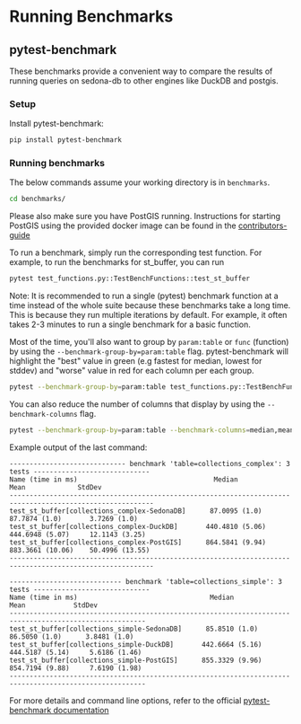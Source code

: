 <!-- Licensed to the Apache Software Foundation (ASF) under one
or more contributor license agreements.  See the NOTICE file
distributed with this work for additional information
regarding copyright ownership.  The ASF licenses this file
to you under the Apache License, Version 2.0 (the
"License"); you may not use this file except in compliance
with the License.  You may obtain a copy of the License at


## Benchmark Execution Modes

There are two categories of benchmarks, each mapped to a pytest marker:

- `@pytest.mark.bench_udf` (or inherit `UDFBenchBase`):
  Micro / UDF benchmarks that measure the per-function cost (e.g. ST_Area, ST_Contains). These should run engines in a comparable, single-thread style configuration (where possible) to make function-level performance differences clearer.
- `@pytest.mark.bench_query` (or inherit `QueryBenchBase`):
  Macro / complex query benchmarks (e.g. KNN joins) that represent perceived end-user performance. Engines run with their default / natural configuration (multi-threading, internal parallelism, etc.).

When adding a new benchmark, choose the appropriate marker or base class. All existing benchmarks have been annotated accordingly.

Example (UDF benchmark):
```python
import pytest
from sedonadb.testing import SedonaDB, DuckDB, PostGIS

@pytest.mark.bench_udf
@pytest.mark.parametrize("eng", [SedonaDB, PostGIS, DuckDB])
def test_st_area(benchmark, eng):
    ...
```

Example (Query benchmark):
```python
import pytest
from sedonadb.testing import SedonaDB, DuckDB, PostGIS

@pytest.mark.bench_query
@pytest.mark.parametrize("eng", [SedonaDB, PostGIS, DuckDB])
def test_knn_performance(benchmark, eng):
    ...
```

Currently, the markers primarily serve for classification and future mode-specific configuration. If/when engine configuration (threads, partitions) is automated via these markers, tests will automatically benefit without code changes.

  http://www.apache.org/licenses/LICENSE-2.0

Unless required by applicable law or agreed to in writing,
software distributed under the License is distributed on an
"AS IS" BASIS, WITHOUT WARRANTIES OR CONDITIONS OF ANY
KIND, either express or implied.  See the License for the
specific language governing permissions and limitations
under the License. -->

# Running Benchmarks

## pytest-benchmark

These benchmarks provide a convenient way to compare the results of running queries on sedona-db to other engines like DuckDB and postgis.

### Setup

Install pytest-benchmark:
```bash
pip install pytest-benchmark
```

### Running benchmarks

The below commands assume your working directory is in `benchmarks`.

```bash
cd benchmarks/
```

Please also make sure you have PostGIS running. Instructions for starting PostGIS using the provided docker image can be found in the [contributors-guide](../docs/contributors-guide.md)

To run a benchmark, simply run the corresponding test function. For example, to run the benchmarks for st_buffer, you can run

```bash
pytest test_functions.py::TestBenchFunctions::test_st_buffer
```

Note: It is recommended to run a single (pytest) benchmark function at a time instead of the whole suite because these benchmarks take a long time. This is because they run multiple iterations by default. For example, it often takes 2-3 minutes to run a single benchmark for a basic function.

Most of the time, you'll also want to group by `param:table` or `func` (function) by using the `--benchmark-group-by=param:table` flag. pytest-benchmark will highlight the "best" value in green (e.g fastest for median, lowest for stddev) and "worse" value in red for each column per each group.

```bash
pytest --benchmark-group-by=param:table test_functions.py::TestBenchFunctions::test_st_buffer
```

You can also reduce the number of columns that display by using the `--benchmark-columns` flag.

```bash
pytest --benchmark-group-by=param:table --benchmark-columns=median,mean,stddev test_functions.py::TestBenchFunctions::test_st_buffer
```

Example output of the last command:

```
----------------------------- benchmark 'table=collections_complex': 3 tests -----------------------------
Name (time in ms)                                  Median                Mean             StdDev
----------------------------------------------------------------------------------------------------------
test_st_buffer[collections_complex-SedonaDB]      87.0095 (1.0)       87.7874 (1.0)       3.7269 (1.0)
test_st_buffer[collections_complex-DuckDB]       440.4810 (5.06)     444.6948 (5.07)     12.1143 (3.25)
test_st_buffer[collections_complex-PostGIS]      864.5841 (9.94)     883.3661 (10.06)    50.4996 (13.55)
----------------------------------------------------------------------------------------------------------

---------------------------- benchmark 'table=collections_simple': 3 tests -----------------------------
Name (time in ms)                                 Median                Mean            StdDev
--------------------------------------------------------------------------------------------------------
test_st_buffer[collections_simple-SedonaDB]      85.8510 (1.0)       86.5050 (1.0)      3.8481 (1.0)
test_st_buffer[collections_simple-DuckDB]       442.6664 (5.16)     444.5187 (5.14)     5.6186 (1.46)
test_st_buffer[collections_simple-PostGIS]      855.3329 (9.96)     854.7194 (9.88)     7.6190 (1.98)
--------------------------------------------------------------------------------------------------------
```

For more details and command line options, refer to the official [pytest-benchmark documentation](https://pytest-benchmark.readthedocs.io/en/latest/usage.html)
